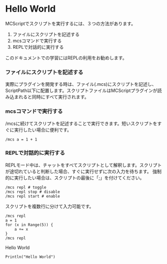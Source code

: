 # Hello World

MCScriptでスクリプトを実行するには、３つの方法があります。
1. ファイルにスクリプトを記述する
2. mcsコマンドで実行する
3. REPLで対話的に実行する

このドキュメントでの学習にはREPLの利用をお勧めします。

### ファイルにスクリプトを記述する

実際にプラグインを開発する時は、ファイル(.mcs)にスクリプトを記述し、ScriptPath以下に配置します。スクリプトファイルはMCScriptプラグインが読み込まれると同時にすべて実行されます。

### mcsコマンドで実行する

/mcsに続けてスクリプトを記述することで実行できます。短いスクリプトをすぐに実行したい場合に便利です。
```
/mcs a = 1 + 1
```
### REPLで対話的に実行する

REPLモード中は、チャットをすべてスクリプトとして解釈します。スクリプトが途切れていると判断した場合、すぐに実行せずに次の入力を待ちます。
強制的に実行したい場合は、スクリプトの最後に「;」を付けてください。

```
/mcs repl # toggle
/mcs repl stop # disable
/mcs repl start # enable
```
スクリプトを複数行に分けて入力可能です。
```
/mcs repl
a = 1
for (x in Range(5)) {
    a += x
}
/mcs repl
```
Hello World
```
Println("Hello World")
```